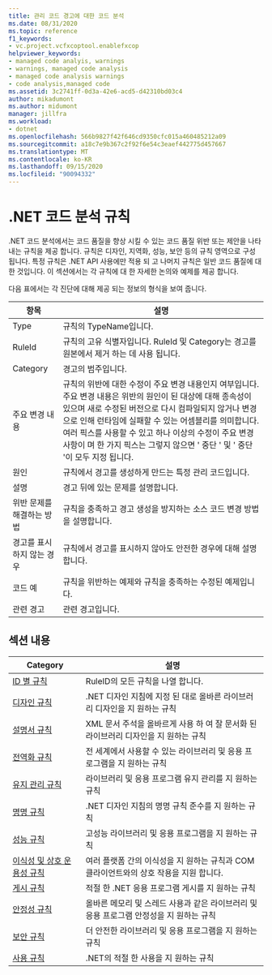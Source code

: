 ```yaml
---
title: 관리 코드 경고에 대한 코드 분석
ms.date: 08/31/2020
ms.topic: reference
f1_keywords:
- vc.project.vcfxcoptool.enablefxcop
helpviewer_keywords:
- managed code analyis, warnings
- warnings, managed code analysis
- managed code analysis warnings
- code analysis,managed code
ms.assetid: 3c2741ff-0d3a-42e6-acd5-d42310bd03c4
author: mikadumont
ms.author: midumont
manager: jillfra
ms.workload:
- dotnet
ms.openlocfilehash: 566b9827f42f646cd9350cfc015a460485212a09
ms.sourcegitcommit: a18c7e9b367c2f92f6e54c3eaef442775d457667
ms.translationtype: MT
ms.contentlocale: ko-KR
ms.lasthandoff: 09/15/2020
ms.locfileid: "90094332"
---
```

# <a name="net-code-analysis-rules"></a>.NET 코드 분석 규칙
.NET 코드 분석에서는 코드 품질을 향상 시킬 수 있는 코드 품질 위반 또는 제안을 나타내는 규칙을 제공 합니다. 규칙은 디자인, 지역화, 성능, 보안 등의 규칙 영역으로 구성 됩니다. 특정 규칙은 .NET API 사용에만 적용 되 고 나머지 규칙은 일반 코드 품질에 대 한 것입니다. 이 섹션에서는 각 규칙에 대 한 자세한 논의와 예제를 제공 합니다.

 다음 표에서는 각 진단에 대해 제공 되는 정보의 형식을 보여 줍니다.

|항목|설명|
|----------|-----------------|
|Type|규칙의 TypeName입니다.|
|RuleId|규칙의 고유 식별자입니다. RuleId 및 Category는 경고를 원본에서 제거 하는 데 사용 됩니다.|
|Category|경고의 범주입니다.|
|주요 변경 내용|규칙의 위반에 대한 수정이 주요 변경 내용인지 여부입니다. 주요 변경 내용은 위반의 원인이 된 대상에 대해 종속성이 있으며 새로 수정된 버전으로 다시 컴파일되지 않거나 변경으로 인해 런타임에 실패할 수 있는 어셈블리를 의미합니다. 여러 픽스를 사용할 수 있고 하나 이상의 수정이 주요 변경 사항이 며 한 가지 픽스는 그렇지 않으면 ' 중단 ' 및 ' 중단 '이 모두 지정 됩니다.|
|원인|규칙에서 경고를 생성하게 만드는 특정 관리 코드입니다.|
|설명|경고 뒤에 있는 문제를 설명합니다.|
|위반 문제를 해결하는 방법|규칙을 충족하고 경고 생성을 방지하는 소스 코드 변경 방법을 설명합니다.|
|경고를 표시하지 않는 경우|규칙에서 경고를 표시하지 않아도 안전한 경우에 대해 설명합니다.|
|코드 예|규칙을 위반하는 예제와 규칙을 충족하는 수정된 예제입니다.|
|관련 경고|관련 경고입니다.|

## <a name="in-this-section"></a>섹션 내용

|Category|설명|
|-|-|
|[ID 별 규칙](../code-quality/code-analysis-warnings-for-managed-code-by-checkid.md)|RuleID의 모든 규칙을 나열 합니다.|
|[디자인 규칙](../code-quality/design-warnings.md)|.NET 디자인 지침에 지정 된 대로 올바른 라이브러리 디자인을 지 원하는 규칙|
|[설명서 규칙](../code-quality/documentation-warnings.md)|XML 문서 주석을 올바르게 사용 하 여 잘 문서화 된 라이브러리 디자인을 지 원하는 규칙|
|[전역화 규칙](../code-quality/globalization-warnings.md)|전 세계에서 사용할 수 있는 라이브러리 및 응용 프로그램을 지 원하는 규칙|
|[유지 관리 규칙](../code-quality/maintainability-warnings.md)|라이브러리 및 응용 프로그램 유지 관리를 지 원하는 규칙|
|[명명 규칙](../code-quality/naming-warnings.md)|.NET 디자인 지침의 명명 규칙 준수를 지 원하는 규칙|
|[성능 규칙](../code-quality/performance-warnings.md)|고성능 라이브러리 및 응용 프로그램을 지 원하는 규칙|
|[이식성 및 상호 운용성 규칙](../code-quality/interoperability-warnings.md)|여러 플랫폼 간의 이식성을 지 원하는 규칙과 COM 클라이언트와의 상호 작용을 지원 합니다.|
|[게시 규칙](../code-quality/publish-warnings.md)|적절 한 .NET 응용 프로그램 게시를 지 원하는 규칙|
|[안정성 규칙](../code-quality/reliability-warnings.md)|올바른 메모리 및 스레드 사용과 같은 라이브러리 및 응용 프로그램 안정성을 지 원하는 규칙|
|[보안 규칙](../code-quality/security-warnings.md)|더 안전한 라이브러리 및 응용 프로그램을 지 원하는 규칙|
|[사용 규칙](../code-quality/usage-warnings.md)|.NET의 적절 한 사용을 지 원하는 규칙|
